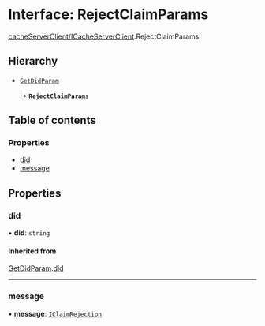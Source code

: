 # Interface: RejectClaimParams

[cacheServerClient/ICacheServerClient](../modules/cacheServerClient_ICacheServerClient.md).RejectClaimParams

## Hierarchy

- [`GetDidParam`](cacheServerClient_ICacheServerClient.GetDidParam.md)

  ↳ **`RejectClaimParams`**

## Table of contents

### Properties

- [did](cacheServerClient_ICacheServerClient.RejectClaimParams.md#did)
- [message](cacheServerClient_ICacheServerClient.RejectClaimParams.md#message)

## Properties

### did

• **did**: `string`

#### Inherited from

[GetDidParam](cacheServerClient_ICacheServerClient.GetDidParam.md).[did](cacheServerClient_ICacheServerClient.GetDidParam.md#did)

___

### message

• **message**: [`IClaimRejection`](iam.IClaimRejection.md)
